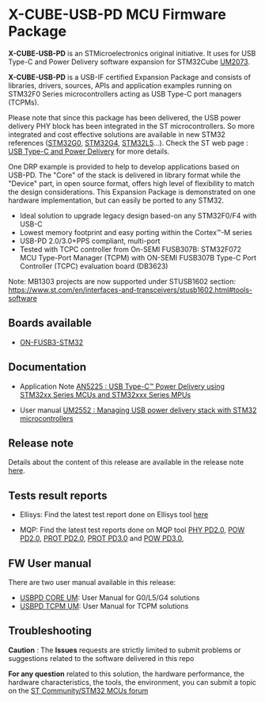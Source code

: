 # X-CUBE-USB-PD MCU Firmware Package

**X-CUBE-USB-PD** is an STMicroelectronics original initiative. It uses for USB Type-C and Power Delivery software expansion for STM32Cube [UM2073](https://www.st.com/resource/en/user_manual/dm00288897-stm32-usb-pd-power-delivery-software-expansion-for-stm32cube-stmicroelectronics.pdf).

**X-CUBE-USB-PD** is a USB-IF certified Expansion Package and consists of libraries, drivers, sources, APIs and application examples running on STM32F0 Series microcontrollers acting as USB Type-C port managers (TCPMs).

Please note that since this package has been delivered, the USB power delivery PHY block has been integrated in the ST microcontrollers.
So more integrated and cost effective solutions are available in new STM32 references ([STM32G0](https://www.st.com/en/microcontrollers-microprocessors/stm32g0-series.html), [STM32G4](https://www.st.com/en/microcontrollers-microprocessors/stm32g4-series.html), [STM32L5](https://www.st.com/en/microcontrollers-microprocessors/stm32l5-series.html)...).
Check the ST web page : [USB Type-C and Power Delivery](https://www.st.com/en/applications/connectivity/usb-type-c-and-power-delivery.html#overview) for more details.

One DRP example is provided to help to develop applications based on USB-PD.
The "Core" of the stack is delivered in library format while the "Device" part, in open source format, offers high level of flexibility to match the design considerations.
This Expansion Package is demonstrated on one hardware implementation, but can easily be ported to any STM32.
* Ideal solution to upgrade legacy design based-on any STM32F0/F4 with USB-C
* Lowest memory footprint and easy porting within the Cortex™-M series
* USB-PD 2.0/3.0+PPS compliant, multi-port
* Tested with TCPC controller from On-SEMI FUSB307B: STM32F072 MCU Type-Port Manager (TCPM) with ON-SEMI FUSB307B Type-C Port Controller (TCPC) evaluation board (DB3623)

Note: MB1303 projects are now supported under STUSB1602 section: https://www.st.com/en/interfaces-and-transceivers/stusb1602.html#tools-software

## Boards available
  * [ON-FUSB3-STM32](https://www.st.com/content/st_com/en/products/evaluation-tools/product-evaluation-tools/mcu-mpu-eval-tools/stm32-mcu-mpu-eval-tools/stm32-3rd-party-evaluation-tools/on-fusb3-stm32.html)

## Documentation
 * Application Note [AN5225 : USB Type-C™ Power Delivery using STM32xx Series MCUs and STM32xxx
Series MPUs](https://www.st.com/content/ccc/resource/technical/document/application_note/group1/38/94/1d/41/0e/ba/49/21/DM00536349/files/DM00536349.pdf/jcr:content/translations/en.DM00536349.pdf)
 
 * User manual [UM2552 : Managing USB power delivery stack with STM32 microcontrollers](https://www.st.com/content/ccc/resource/technical/document/user_manual/group1/aa/15/14/5d/f5/b8/4a/fc/DM00598101/files/DM00598101.pdf/jcr:content/translations/en.DM00598101.pdf)

## Release note
Details about the content of this release are available in the release note [here](https://htmlpreview.github.io/?https://github.com/STMicroelectronics/x-cube-usb-pd/blob/master/Release_Notes.html).

## Tests result reports
* Ellisys: Find the latest test report done on Ellisys tool [here](https://htmlpreview.github.io/?https://github.com/STMicroelectronics/x-cube-usb-pd/blob/master/Documentation/TestResults/Ellisys/x-cube-usbpd-3.1.0%20-%20USB%20Compliance%20Report.html)

* MQP: Find the latest test reports done on MQP tool [PHY PD2.0](https://htmlpreview.github.io/?https://github.com/STMicroelectronics/x-cube-usb-pd/blob/master/Documentation/TestResults/MQP/MQP_EVAL_FUSB307_DRP_STM32F072RB-Nucleo_EVAL_FUSB307_DRP-iarPHY2_20_2_2020_15_49_2.htm), [POW PD2.0](https://htmlpreview.github.io/?https://github.com/STMicroelectronics/x-cube-usb-pd/blob/master/Documentation/TestResults/MQP/MQP_EVAL_FUSB307_DRP_STM32F072RB-Nucleo_EVAL_FUSB307_DRP-iarPOW2_20_2_2020_15_58_5.htm), [PROT PD2.0](https://htmlpreview.github.io/?https://github.com/STMicroelectronics/x-cube-usb-pd/blob/master/Documentation/TestResults/MQP/MQP_EVAL_FUSB307_DRP_STM32F072RB-Nucleo_EVAL_FUSB307_DRP-iarPRO2_20_2_2020_15_54_9.htm), [PROT PD3.0](https://htmlpreview.github.io/?https://github.com/STMicroelectronics/x-cube-usb-pd/blob/master/Documentation/TestResults/MQP/MQP_EVAL_FUSB307_DRP_STM32F072RB-Nucleo_EVAL_FUSB307_DRP-iarPRO3_20_2_2020_16_0_29.htm) and [POW PD3.0](https://htmlpreview.github.io/?https://github.com/STMicroelectronics/x-cube-usb-pd/blob/master/Documentation/TestResults/MQP/MQP_EVAL_FUSB307_DRP_STM32F072RB-Nucleo_EVAL_FUSB307_DRP-iarPOW3_20_2_2020_16_7_41.htm), 

## FW User manual

There are two user manual available in this release:
* [USBPD CORE UM](https://github.com/STMicroelectronics/x-cube-usb-pd/blob/master/Documentation/USBPD_CORE_RELEASE_User_Manual.chm): User Manual for G0/L5/G4 solutions
* [USBPD TCPM UM](https://github.com/STMicroelectronics/x-cube-usb-pd/blob/master/Documentation/USBPD_CORE_TCPM_RELEASE_User_Manual.chm): User Manual for TCPM solutions

## Troubleshooting

**Caution** : The **Issues** requests are strictly limited to submit problems or suggestions related to the software delivered in this repo 

**For any question** related to this solution, the hardware performance, the hardware characteristics, the tools, the environment, you can submit a topic on the [ST Community/STM32 MCUs forum](https://community.st.com/s/group/0F90X000000AXsASAW/stm32-mcus)
